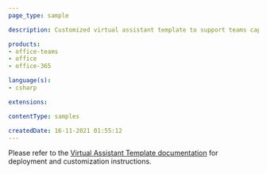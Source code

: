 ```yaml
---
page_type: sample

description: Customized virtual assistant template to support teams capabilities.

products:
- office-teams
- office
- office-365

language(s):
- csharp

extensions:

contentType: samples

createdDate: 16-11-2021 01:55:12
---
```


Please refer to the [Virtual Assistant Template documentation](https://microsoft.github.io/botframework-solutions/virtual-assistant/tutorials/create-assistant/csharp/1-intro/) for deployment and customization instructions.

